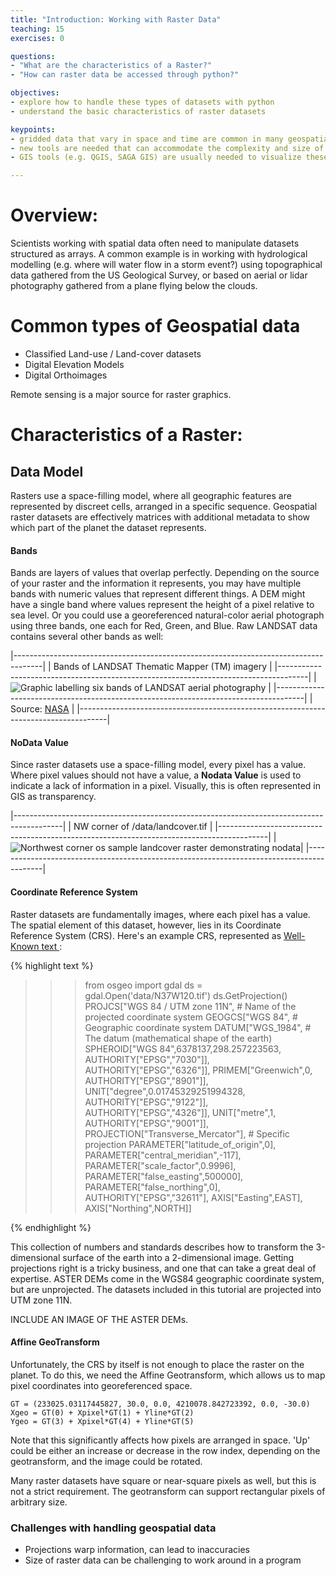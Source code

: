```yaml
---
title: "Introduction: Working with Raster Data"
teaching: 15
exercises: 0

questions:
- "What are the characteristics of a Raster?"
- "How can raster data be accessed through python?"

objectives:
- explore how to handle these types of datasets with python
- understand the basic characteristics of raster datasets

keypoints:
- gridded data that vary in space and time are common in many geospatial applcations (e.g. climatology)
- new tools are needed that can accommodate the complexity and size of modern multidimensional datasets
- GIS tools (e.g. QGIS, SAGA GIS) are usually needed to visualize these datasets

---
```

# Overview:

Scientists working with spatial data often need to manipulate datasets structured as arrays.  A common example is in working with hydrological modelling (e.g. where will water flow in a storm event?) using topographical data gathered from the US Geological Survey, or based on aerial or lidar photography gathered from a plane flying below the clouds.

# Common types of Geospatial data

* Classified Land-use / Land-cover datasets
* Digital Elevation Models
* Digital Orthoimages

Remote sensing is a major source for raster graphics.

# Characteristics of a Raster:

## Data Model

Rasters use a space-filling model, where all geographic features are represented
by discreet cells, arranged in a specific sequence.  Geospatial raster datasets
are effectively matrices with additional metadata to show which part of the 
planet the dataset represents.

#### Bands

Bands are layers of values that overlap perfectly.  Depending on the source of your 
raster and the information it represents, you may have multiple bands with numeric values that represent 
different things.  A DEM might have a single band where values represent the 
height of a pixel relative to sea level.  Or you could use a georeferenced 
natural-color aerial photograph using three bands, one each for Red, Green, and Blue.
Raw LANDSAT data contains several other bands as well:

|-------------------------------------------------------------------------------------|
| Bands of LANDSAT Thematic Mapper (TM) imagery                                       |
|-------------------------------------------------------------------------------------|
| ![Graphic labelling six bands of LANDSAT aerial photography](landsat_bands_all.gif) |
|-------------------------------------------------------------------------------------|
| Source: [NASA](https://svs.gsfc.nasa.gov/stories/Landsat/landsat_data.html)         |
|-------------------------------------------------------------------------------------|


#### NoData Value

Since raster datasets use a space-filling model, every pixel has a value.
Where pixel values should not have a value, a **Nodata Value** is used to indicate
a lack of information in a pixel.  Visually, this is often represented in GIS as
transparency.

|------------------------------------------------------------------------------------------|
| NW corner of /data/landcover.tif                                                         |
|------------------------------------------------------------------------------------------|
| ![Northwest corner os sample landcover raster demonstrating nodata](landcover-nodata.png)|
|------------------------------------------------------------------------------------------|


#### Coordinate Reference System

Raster datasets are fundamentally images, where each pixel has a value.  The spatial element of this dataset, however, lies in its Coordinate Reference System (CRS).  Here's an example CRS, represented as <a href="https://en.wikipedia.org/wiki/Well-known_text">Well-Known text </a>:

{% highlight text %}
>>> from osgeo import gdal
>>> ds = gdal.Open('data/N37W120.tif')
>>> ds.GetProjection()
PROJCS["WGS 84 / UTM zone 11N",                         # Name of the projected coordinate system
    GEOGCS["WGS 84",                                    # Geographic coordinate system
        DATUM["WGS_1984",                               # The datum (mathematical shape of the earth)
            SPHEROID["WGS 84",6378137,298.257223563,
                AUTHORITY["EPSG","7030"]],
            AUTHORITY["EPSG","6326"]],
        PRIMEM["Greenwich",0,
            AUTHORITY["EPSG","8901"]],
        UNIT["degree",0.01745329251994328,
            AUTHORITY["EPSG","9122"]],
        AUTHORITY["EPSG","4326"]],
    UNIT["metre",1,
        AUTHORITY["EPSG","9001"]],
    PROJECTION["Transverse_Mercator"],                  # Specific projection
    PARAMETER["latitude_of_origin",0],
    PARAMETER["central_meridian",-117],
    PARAMETER["scale_factor",0.9996],
    PARAMETER["false_easting",500000],
    PARAMETER["false_northing",0],
    AUTHORITY["EPSG","32611"],
    AXIS["Easting",EAST],
    AXIS["Northing",NORTH]]

{% endhighlight %}

This collection of numbers and standards describes how to transform the 3-dimensional surface of the earth into a 2-dimensional image.  Getting projections right is a tricky business, and one that can take a great deal of expertise. ASTER DEMs come in the WGS84 geographic coordinate system, but are unprojected.  The datasets included in this tutorial are projected into UTM zone 11N.

INCLUDE AN IMAGE OF THE ASTER DEMs.


#### Affine GeoTransform
Unfortunately, the CRS by itself is not enough to place the raster on the planet.  To do this, we need the Affine Geotransform, which allows us to map pixel coordinates into georeferenced space.

    GT = (233025.03117445827, 30.0, 0.0, 4210078.842723392, 0.0, -30.0)
    Xgeo = GT(0) + Xpixel*GT(1) + Yline*GT(2)
    Ygeo = GT(3) + Xpixel*GT(4) + Yline*GT(5)

Note that this significantly affects how pixels are arranged in space.  'Up'
could be either an increase or decrease in the row index, depending on the 
geotransform, and the image could be rotated.

Many raster datasets have square or near-square pixels as well, but this is not a
strict requirement.  The geotransform can support rectangular pixels of arbitrary size.

### Challenges with handling geospatial data

* Projections warp information, can lead to inaccuracies
* Size of raster data can be challenging to work around in a program
